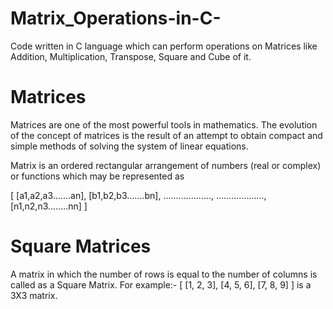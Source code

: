 # Matrix_Operations-in-C-
Code written in C language which can perform operations on Matrices like Addition, Multiplication, Transpose, Square and Cube of it.

# Matrices
Matrices are one of the most powerful tools in mathematics. The evolution of the concept of matrices is the result of an attempt to obtain compact and simple methods of solving the system of linear equations.

Matrix is an ordered rectangular arrangement of numbers (real or complex) or functions which may be represented as

[ [a1,a2,a3.......an],
 [b1,b2,b3.......bn],
 ...................,
 ...................,
 [n1,n2,n3........nn]
]

# Square Matrices
A matrix in which the number of rows is equal to the number of columns is called as a Square Matrix.
For example:-
[ [1, 2, 3],
  [4, 5, 6],
  [7, 8, 9]
]
is a 3X3 matrix.
